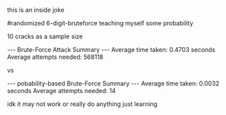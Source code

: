 this is an inside joke


#randomized 6-digit-bruteforce
teaching myself some probability 




10 cracks as a sample size




--- Brute-Force Attack Summary ---
Average time taken: 0.4703 seconds
Average attempts needed: 568118


vs


--- pobability-based Brute-Force Summary ---
Average time taken: 0.0032 seconds
Average attempts needed: 14

idk it may not work or really do anything just learning
